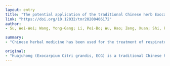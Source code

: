 ```yaml
---
layout: entry
title: "The potential application of the traditional Chinese herb Exocarpium Citri grandis in the prevention and treatment of COVID-19"
link: "https://doi.org/10.12032/tmr20200406172"
author:
- Su, Wei-Wei; Wang, Yong-Gang; Li, Pei-Bo; Wu, Hao; Zeng, Xuan; Shi, Rui; Zheng, Yu-Ying; Li, Pan-Lin; Peng, Wei

summary:
- "Chinese herbal medicine has been used for the treatment of respiratory diseases for hundreds of years. ECG has been listed in a traditional Chinese medicine formula in the Guidelines for the Diagnosis and Treatment of Coronavirus Disease 2019. To date, the effect and mechanism of ECG against respiratory diseases have not been systematically reviewed. In this paper, researchers summarized the effects of naringin in functioning as an antitussive and expectorant, improving lung function, alleviating acute lung injury, attenuating pulmonary fibrosis listed in Traditional Chinese medicine for centuries."

original:
- "Huajuhong (Exocarpium Citri grandis, ECG) is a traditional Chinese herbal medicine and has been used for the treatment of respiratory diseases for hundreds of years. Recently, ECG has been listed in a traditional Chinese medicine formula in the Guidelines for the Diagnosis and Treatment of Coronavirus Disease 2019 (sixth edition) in China. To date, the effect and mechanism of ECG against respiratory diseases have not been systematically reviewed. In this paper, the researchers summarized the effects of ECG and its pharmacologically active compound naringin in functioning as an antitussive and expectorant, improving lung function, alleviating acute lung injury, attenuating pulmonary fibrosis, and enhancing antiviral immune response, so as to provide a reference for its clinical application in the prevention and treatment of multiple respiratory diseases, including coronavirus disease 2019."
---
```


